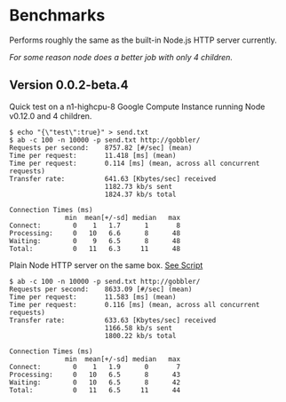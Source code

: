 # Benchmarks #

Performs roughly the same as the built-in Node.js HTTP server currently.

*For some reason node does a better job with only 4 children.*

## Version 0.0.2-beta.4 ##
Quick test on a n1-highcpu-8 Google Compute Instance running Node v0.12.0 and 4 children.

    $ echo "{\"test\":true}" > send.txt
    $ ab -c 100 -n 10000 -p send.txt http://gobbler/
    Requests per second:    8757.82 [#/sec] (mean)
    Time per request:       11.418 [ms] (mean)
    Time per request:       0.114 [ms] (mean, across all concurrent requests)
    Transfer rate:          641.63 [Kbytes/sec] received
                            1182.73 kb/s sent
                            1824.37 kb/s total
    
    Connection Times (ms)
                  min  mean[+/-sd] median   max
    Connect:        0    1   1.7      1       8
    Processing:     0   10   6.6      8      48
    Waiting:        0    9   6.5      8      48
    Total:          0   11   6.3     11      48

Plain Node HTTP server on the same box. [See Script](https://gist.github.com/fastest963/145f72c21aedf620abce#file-manual-js)

    $ ab -c 100 -n 10000 -p send.txt http://gobbler/
    Requests per second:    8633.09 [#/sec] (mean)
    Time per request:       11.583 [ms] (mean)
    Time per request:       0.116 [ms] (mean, across all concurrent requests)
    Transfer rate:          633.63 [Kbytes/sec] received
                            1166.58 kb/s sent
                            1800.22 kb/s total
    
    Connection Times (ms)
                  min  mean[+/-sd] median   max
    Connect:        0    1   1.9      0       7
    Processing:     0   10   6.5      8      43
    Waiting:        0   10   6.5      8      42
    Total:          0   11   6.5     11      44

